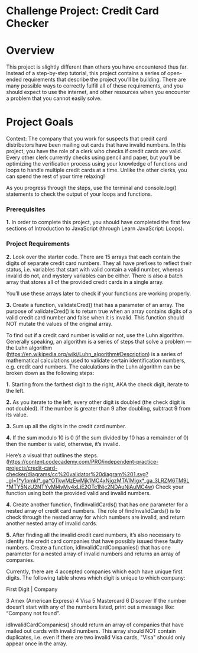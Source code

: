 # Challenge Project: Credit Card Checker

# Overview
This project is slightly different than others you have encountered thus far. Instead of a step-by-step tutorial, this project contains a series of open-ended requirements that describe the project you’ll be building. There are many possible ways to correctly fulfill all of these requirements, and you should expect to use the internet, and other resources when you encounter a problem that you cannot easily solve.

# Project Goals

Context: The company that you work for suspects that credit card distributors have been mailing out cards that have invalid numbers. In this project, you have the role of a clerk who checks if credit cards are valid. Every other clerk currently checks using pencil and paper, but you’ll be optimizing the verification process using your knowledge of functions and loops to handle multiple credit cards at a time. Unlike the other clerks, you can spend the rest of your time relaxing!

As you progress through the steps, use the terminal and console.log() statements to check the output of your loops and functions.

### Prerequisites

**1.** In order to complete this project, you should have completed the first few sections of Introduction to JavaScript (through Learn JavaScript: Loops).

### Project Requirements

**2.** Look over the starter code. There are 15 arrays that each contain the digits of separate credit card numbers. They all have prefixes to reflect their status, i.e. variables that start with valid contain a valid number, whereas invalid do not, and mystery variables can be either. There is also a batch array that stores all of the provided credit cards in a single array.

You’ll use these arrays later to check if your functions are working properly.

**3.** Create a function, validateCred() that has a parameter of an array. The purpose of validateCred() is to return true when an array contains digits of a valid credit card number and false when it is invalid. This function should NOT mutate the values of the original array.

To find out if a credit card number is valid or not, use the Luhn algorithm. Generally speaking, an algorithm is a series of steps that solve a problem — the Luhn algorithm (https://en.wikipedia.org/wiki/Luhn_algorithm#Description) is a series of mathematical calculations used to validate certain identification numbers, e.g. credit card numbers. The calculations in the Luhn algorithm can be broken down as the following steps:

 **1.** Starting from the farthest digit to the right, AKA the check digit, iterate to the left.
 
 **2.** As you iterate to the left, every other digit is doubled (the check digit is not doubled).  If the number is greater than 9 after doubling, subtract 9 from its value.
 
 **3.** Sum up all the digits in the credit card number.
 
 **4.** If the sum modulo 10 is 0 (if the sum divided by 10 has a remainder of 0) then the number is valid, otherwise, it’s invalid.

Here’s a visual that outlines the steps. (https://content.codecademy.com/PRO/independent-practice-projects/credit-card-checker/diagrams/cc%20validator%20diagram%201.svg?_gl=1*y1pmkl*_ga*OTkwMzEwMjk1MC4xNjgzMTA1Mjgx*_ga_3LRZM6TM9L*MTY5NzU2NTYyMi4yMy4xLjE2OTc1Njc2NDAuNjAuMC4w) Check your function using both the provided valid and invalid numbers.

**4.** Create another function, findInvalidCards() that has one parameter for a nested array of credit card numbers. The role of findInvalidCards() is to check through the nested array for which numbers are invalid, and return another nested array of invalid cards.

**5.** After finding all the invalid credit card numbers, it’s also necessary to identify the credit card companies that have possibly issued these faulty numbers. Create a function, idInvalidCardCompanies() that has one parameter for a nested array of invalid numbers and returns an array of companies.

Currently, there are 4 accepted companies which each have unique first digits. The following table shows which digit is unique to which company:

First Digit | Company

3              	Amex (American Express)
4	                  Visa
5	Mastercard
6	Discover
If the number doesn’t start with any of the numbers listed, print out a message like: “Company not found”.

idInvalidCardCompanies() should return an array of companies that have mailed out cards with invalid numbers. This array should NOT contain duplicates, i.e. even if there are two invalid Visa cards, "Visa" should only appear once in the array.

